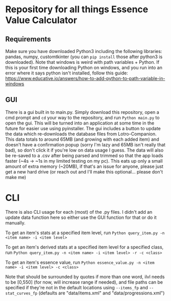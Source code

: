 # Repository for all things Essence Value Calculator

## Requirements
Make sure you have downloaded Python3 including the following libraries: pandas, numpy, customtkinter (you can `pip install` those after python3 is downloaded).
Note that windows is weird with path variables + Python. If this is your first time downloading Python on windows, and you run into an error where it says python isn't installed, follow this guide: https://www.educative.io/answers/how-to-add-python-to-path-variable-in-windows

## GUI
There is a gui built in to main.py. Simply download this repository, open a cmd prompt and `cd` your way to the repository, and run `Python main.py` to open the gui. This will be turned into an application at some time in the future for easier use using pyinstaller.
The gui includes a button to update the data which re-downloads the database files from Lotro-Companion. This data totals to around 65MB (and growing with each added item) and doesn't have a confirmation popup (sorry I'm lazy and 65MB isn't really that bad), so don't click it if you're low on data usage I guess.
The data will also be re-saved to a .csv after being parsed and trimmed so that the app loads faster (~4s -> ~1s in my limited testing on my pc). This eats up only a small amount of extra memory (~20MB), if that's an issue for anyone, please just get a new hard drive (or reach out and I'll make this optional... please don't make me)

# CLI
There is also CLI usage for each (most) of the .py files. I didn't add an update data function here so either use the GUI function for that or do it manually.

To get an item's stats at a specified item level, run `Python query_item.py -n <item name> -i <item level>`

To get an item's derived stats at a specified item level for a specified class, run `Python query_item.py -n <item name> -i <item level> -r -c <class>`

To get an item's essence value, run `Python essence_value.py -n <item name> -i <item level> -c <class>`

Note that <item name> should be surrounded by quotes if more than one word, ilvl needs to be [0,550] (for now, will increase range if needed), and file paths can be specified if they're not in the default locations using `--items_fp` and `--stat_curves_fp` (defaults are "data/items.xml" and "data/progressions.xml")
